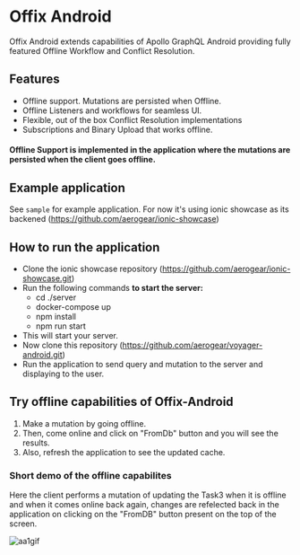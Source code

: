 # Offix Android

Offix Android extends capabilities of Apollo GraphQL Android providing
fully featured Offline Workflow and Conflict Resolution.

## Features 

- Offline support. Mutations are persisted when Offline.
- Offline Listeners and workflows for seamless UI.
- Flexible, out of the box Conflict Resolution implementations
- Subscriptions and Binary Upload that works offline.

#### Offline Support is implemented in the application where the mutations are persisted when the client goes offline.

## Example application

See `sample` for example application. For now it's using ionic showcase as its backened (https://github.com/aerogear/ionic-showcase)

## How to run the application

- Clone the ionic showcase repository (https://github.com/aerogear/ionic-showcase.git)
- Run the following commands **to start the server:**
  - cd ./server
  - docker-compose up
  - npm install
  - npm run start
- This will start your server.  
- Now clone this repository (https://github.com/aerogear/voyager-android.git)
- Run the application to send query and mutation to the server and displaying to the user.

## Try offline capabilities of Offix-Android

1. Make a mutation by going offline.
2. Then, come online and click on "FromDb" button and you will see the results.
3. Also, refresh the application to see the updated cache.


### Short demo of the offline capabilites 

Here the client performs a mutation of updating the Task3 when it is offline and when it comes online back again, changes are refelected back in the application on clicking on the "FromDB" button present on the top of the screen.


![aa1gif](https://user-images.githubusercontent.com/33238323/60811412-d0bced00-a1ac-11e9-907a-e5a903c001fc.gif)
